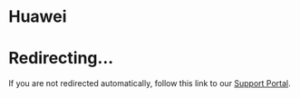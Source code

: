 # Huawei

<head>
  <meta httpEquiv="refresh" content="0; url=https://support.sourceful.energy/article/29-configure-modbus-tcp-huawei" />
</head>

# Redirecting...

If you are not redirected automatically, follow this link to our [Support Portal](https://support.sourceful.energy/article/29-configure-modbus-tcp-huawei).